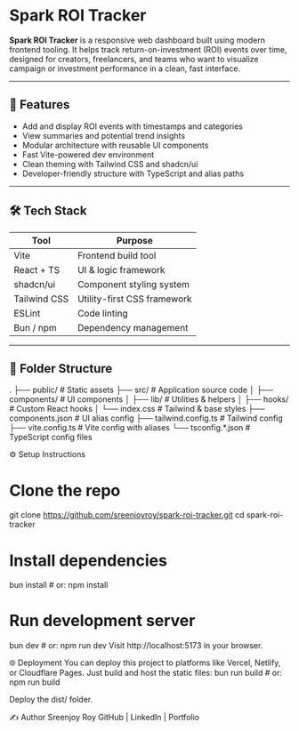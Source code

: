 # Spark ROI Tracker

**Spark ROI Tracker** is a responsive web dashboard built using modern frontend tooling. It helps track return-on-investment (ROI) events over time, designed for creators, freelancers, and teams who want to visualize campaign or investment performance in a clean, fast interface.

---

## 🚀 Features

- Add and display ROI events with timestamps and categories
- View summaries and potential trend insights
- Modular architecture with reusable UI components
- Fast Vite-powered dev environment
- Clean theming with Tailwind CSS and shadcn/ui
- Developer-friendly structure with TypeScript and alias paths

---

## 🛠 Tech Stack

| Tool          | Purpose                     |
|---------------|-----------------------------|
| Vite          | Frontend build tool         |
| React + TS    | UI & logic framework        |
| shadcn/ui     | Component styling system    |
| Tailwind CSS  | Utility-first CSS framework |
| ESLint        | Code linting                |
| Bun / npm     | Dependency management       |

---

## 📁 Folder Structure
.
├── public/               # Static assets
├── src/                  # Application source code
│   ├── components/       # UI components
│   ├── lib/              # Utilities & helpers
│   ├── hooks/            # Custom React hooks
│   └── index.css         # Tailwind & base styles
├── components.json       # UI alias config
├── tailwind.config.ts    # Tailwind config
├── vite.config.ts        # Vite config with aliases
└── tsconfig.*.json       # TypeScript config files


⚙️ Setup Instructions
# Clone the repo
git clone https://github.com/sreenjoyroy/spark-roi-tracker.git
cd spark-roi-tracker

# Install dependencies
bun install     # or: npm install

# Run development server
bun dev         # or: npm run dev
Visit http://localhost:5173 in your browser.

🌐 Deployment
You can deploy this project to platforms like Vercel, Netlify, or Cloudflare Pages. Just build and host the static files:
bun run build   # or: npm run build

Deploy the dist/ folder.

✍️ Author
Sreenjoy Roy
GitHub | LinkedIn | Portfolio
